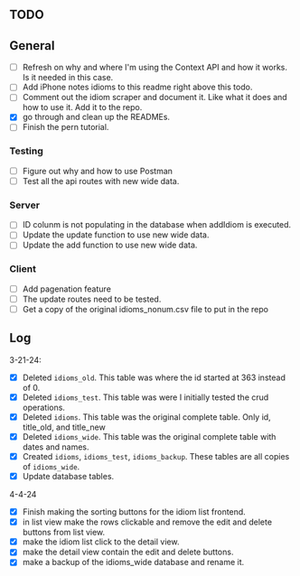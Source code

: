 ## TODO

## General

- [ ] Refresh on why and where I'm using the Context API and how it works. Is it needed in this case.
- [ ] Add iPhone notes idioms to this readme right above this todo.
- [ ] Comment out the idiom scraper and document it. Like what it does and how to use it. Add it to the repo.
- [x] go through and clean up the READMEs.
- [ ] Finish the pern tutorial.

### Testing

- [ ] Figure out why and how to use Postman
- [ ] Test all the api routes with new wide data.

### Server

- [ ] ID colunm is not populating in the database when addIdiom is executed.
- [ ] Update the update function to use new wide data.
- [ ] Update the add function to use new wide data.

### Client

- [ ] Add pagenation feature
- [ ] The update routes need to be tested.
- [ ] Get a copy of the original idioms_nonum.csv file to put in the repo

## Log

3-21-24:

- [x] Deleted `idioms_old`. This table was where the id started at 363 instead of 0.
- [x] Deleted `idioms_test`. This table was were I initially tested the crud operations.
- [x] Deleted `idioms`. This table was the original complete table. Only id, title_old, and title_new
- [x] Deleted `idioms_wide`. This table was the original complete table with dates and names.
- [x] Created `idioms`, `idioms_test`, `idioms_backup`. These tables are all copies of `idioms_wide`.
- [x] Update database tables.

4-4-24

- [x] Finish making the sorting buttons for the idiom list frontend.
- [x] in list view make the rows clickable and remove the edit and delete buttons from list view.
- [x] make the idiom list click to the detail view.
- [x] make the detail view contain the edit and delete buttons.
- [x] make a backup of the idioms_wide database and rename it.
